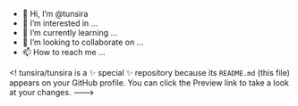 - 👋 Hi, I’m @tunsira
- 👀 I’m interested in ...
- 🌱 I’m currently learning ...
- 💞️ I’m looking to collaborate on ...
- 📫 How to reach me ...

<!
tunsira/tunsira is a ✨ special ✨ repository because its `README.md` (this file) appears on your GitHub profile.
You can click the Preview link to take a look at your changes.
--->
